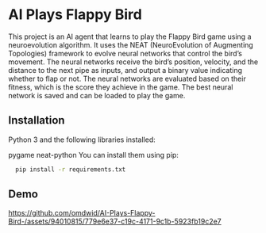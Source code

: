 # AI Plays Flappy Bird
This project is an AI agent that learns to play the Flappy Bird game using a neuroevolution algorithm. It uses the NEAT (NeuroEvolution of Augmenting Topologies) framework to evolve neural networks that control the bird’s movement. The neural networks receive the bird’s position, velocity, and the distance to the next pipe as inputs, and output a binary value indicating whether to flap or not. The neural networks are evaluated based on their fitness, which is the score they achieve in the game. The best neural network is saved and can be loaded to play the game.

## Installation
Python 3 and the following libraries installed:

pygame
neat-python
You can install them using pip:

```bash
  pip install -r requirements.txt
```

## Demo


https://github.com/omdwid/AI-Plays-Flappy-Bird-/assets/94010815/779e6e37-c19c-4171-9c1b-5923fb19c2e7

